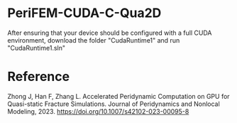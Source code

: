 # PeriFEM-CUDA-C-Qua2D
After ensuring that your device should be configured with a full CUDA environment, download the folder "CudaRuntime1" and run "CudaRuntime1.sln"

# Reference
Zhong J, Han F, Zhang L. Accelerated Peridynamic Computation on GPU for Quasi-static Fracture Simulations. Journal of Peridynamics and Nonlocal Modeling, 2023. https://doi.org/10.1007/s42102-023-00095-8
